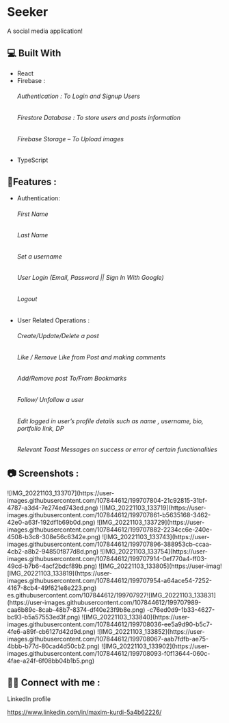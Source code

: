 # Seeker
A social media application!

<h2>💻 Built With</h2>

- React
- Firebase :
    <h6>Authentication : To Login and Signup Users</h6>
    <h6>Firestore Database : To store users and posts information</h6>
    <h6>Firebase Storage – To Upload images</h6>
- TypeScript


<h2>🌟Features  :</h2>

- Authentication:
    <h6>First Name</h6>
    <h6>Last Name</h6>
    <h6>Set a username</h6>
    <h6>User Login (Email, Password || Sign In With Google)</h6>
    <h6>Logout</h6>


- User Related Operations :
    <h6>Create/Update/Delete a post</h6>
    <h6>Like / Remove Like from Post and making comments</h6>
    <h6>Add/Remove post To/From Bookmarks</h6>
    <h6>Follow/ Unfollow a user</h6>
    <h6>Edit logged in user’s profile details such as name , username, bio, portfolio link, DP</h6>
    <h6>Relevant Toast Messages on success or error of certain functionalities</h6>

<h2>📷 Screenshots : </h2>
![IMG_20221103_133707](https://user-images.githubusercontent.com/107844612/199707804-21c92815-31bf-4787-a3d4-7e274ed743ed.png)
![IMG_20221103_133719](https://user-images.githubusercontent.com/107844612/199707861-b5635168-3462-42e0-a63f-192df1b69b0d.png)
![IMG_20221103_133729](https://user-images.githubusercontent.com/107844612/199707882-2234cc6e-240e-4508-b3c8-308e56c6342e.png)
![IMG_20221103_133743](https://user-images.githubusercontent.com/107844612/199707896-388953cb-ccaa-4cb2-a8b2-94850f877d8d.png)
![IMG_20221103_133754](https://user-images.githubusercontent.com/107844612/199707914-0ef770a4-ff03-49cd-b7b6-4acf2bdcf89b.png)
![IMG_20221103_133805](https://user-imag![IMG_20221103_133819](https://user-images.githubusercontent.com/107844612/199707954-a64ace54-7252-4167-8cb4-49f621e8e223.png)
es.githubusercontent.com/107844612/199707927![IMG_20221103_133831](https://user-images.githubusercontent.com/107844612/199707989-caa6b89c-8cab-48b7-8374-df40e23f9b8e.png)
-c76ed0d9-1b33-4627-bc93-b5a57553ed3f.png)
![IMG_20221103_133840](https://user-images.githubusercontent.com/107844612/199708036-ee5a9d90-b5c7-4fe6-a89f-cb6127d42d9d.png)
![IMG_20221103_133852](https://user-images.githubusercontent.com/107844612/199708067-aab7fdfb-ae75-4bbb-b77d-80cad4d50cb2.png)
![IMG_20221103_133902](https://user-images.githubusercontent.com/107844612/199708093-f0f13644-060c-4fae-a24f-6f08bb04b1b5.png)

<h2>👨‍💻 Connect with me : </h2>
LinkedIn profile 

https://www.linkedin.com/in/maxim-kurdi-5a4b62226/
